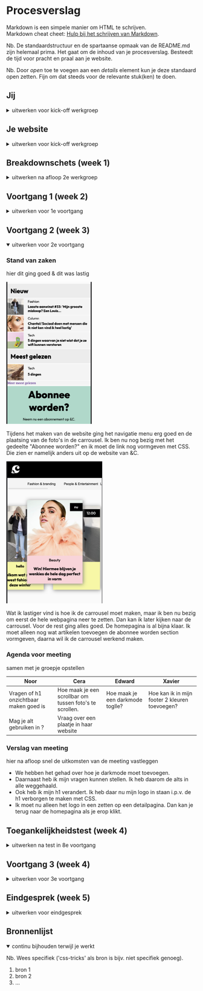 # Procesverslag
Markdown is een simpele manier om HTML te schrijven.  
Markdown cheat cheet: [Hulp bij het schrijven van Markdown](https://github.com/adam-p/markdown-here/wiki/Markdown-Cheatsheet).

Nb. De standaardstructuur en de spartaanse opmaak van de README.md zijn helemaal prima. Het gaat om de inhoud van je procesverslag. Besteedt de tijd voor pracht en praal aan je website.

Nb. Door *open* toe te voegen aan een *details* element kun je deze standaard open zetten. Fijn om dat steeds voor de relevante stuk(ken) te doen.





## Jij

<details>
<summary>uitwerken voor kick-off werkgroep</summary>

### Auteur:
Noor Meijns

#### Je startniveau:
Blauw

#### Je focus:
Surface
 
</details>





## Je website

<details>
<summary>uitwerken voor kick-off werkgroep</summary>

### Je opdracht:
https://www.andc.tv 

#### Screenshot(s) van de eerste pagina (small screen): 
Homepagina van &C  
<img src="images/homepagina.png" width="375px" alt="Homepagina van de website &C">

#### Screenshot(s) van de tweede pagina (small screen):
Artikel van &C  
<img src="images/artikel.png" width="375px" alt="Artikel over sneller in slaap vallen van &C">
 
</details>



## Breakdownschets (week 1)

<details>
<summary>uitwerken na afloop 2e werkgroep</summary>

### de hele pagina: 
<img src="images/&c html elementen.png" width="375px" alt="breakdown van de hele pagina">

### dynamisch deel navigatie: 
<img src="images/detailNav.png" width="375px" alt="breakdown van een dynamisch deel">

</details>





## Voortgang 1 (week 2)

<details>
<summary>uitwerken voor 1e voortgang</summary>

### Stand van zaken
hier dit ging goed & dit was lastig (neem ook screenshots op van delen van je website en code)


### Agenda voor meeting
samen met je groepje opstellen

| Cera                          | Edward             | Noor         | Xavier           |
| ---                           | ---                | ---          | ---              |
| Hoe je een hamburgermenu maakt  | Wilt weten hoe je een carrousel moet maken            | Hoe je een foto carrousel maakt    | Hoe je iconen moet toevoegen    |
| Hoe iconen toevoegen              |  |  | Wilt ook weten hoe je een hamburger menu maakt |



### Verslag van meeting
hier na afloop snel de uitkomsten van de meeting vastleggen

- We hebben het gehad over hoe je een hamburgermenu kan maken
- Ik heb als tip gekregen om eerst ervoor te zorgen dat mijn webpagina het doet en om daarna pas te gaan kijken hoe je de carroussel maakt.
- In mijn html moest ik alleen nog één aanpassing maken. Ik heb mijn h2'tjes en h3'tjes in de section gezet. 

</details>





## Voortgang 2 (week 3)

<details open>
<summary>uitwerken voor 2e voortgang</summary>

### Stand van zaken
hier dit ging goed & dit was lastig

<img src="images/website.png" height="375px" alt="Mijn website artikelen gedeelte">

 Tijdens het maken van de website ging het navigatie menu erg goed en de plaatsing van de foto's in de carrousel. Ik ben nu nog bezig met het gedeelte "Abonnee worden?" en ik moet de link nog vormgeven met CSS. Die zien er namelijk anders uit op de website van &C. 
 
 
<img src="images/website 1.png" height="375px" alt="Mijn website header">
 
 Wat ik lastiger vind is hoe ik de carrousel moet maken, maar ik ben nu bezig om eerst de hele webpagina neer te zetten. Dan kan ik later kijken naar de carrousel. 
 Voor de rest ging alles goed. De homepagina is al bijna klaar. Ik moet alleen nog wat artikelen toevoegen de abonnee worden section vormgeven, daarna wil ik de carrousel werkend maken.

### Agenda voor meeting
samen met je groepje opstellen

| Noor     | Cera         | Edward    | Xavier       |
| ---            | ---                | ---          | ---              |
| Vragen of h1 onzichtbaar maken goed is  | Hoe maak je een scrollbar om tussen foto's te scrollen. | Hoe maak je een darkmode toglle?  | Hoe kan ik in mijn footer 2 kleuren toevoegen?   |
| Mag je alt gebruiken in <a>?  | Vraag over een plaatje in haar website | | |



### Verslag van meeting
hier na afloop snel de uitkomsten van de meeting vastleggen

- We hebben het gehad over hoe je darkmode moet toevoegen.
- Daarnaast heb ik mijn vragen kunnen stellen. Ik heb daarom de alts in alle <a> weggehaald.
- Ook heb ik mijn h1 verandert. Ik heb daar nu mijn logo in staan i.p.v. de h1 verborgen te maken met CSS.
- Ik moet nu alleen het logo in een <a> zetten op een detailpagina. Dan kan je terug naar de homepagina als je erop klikt.

</details>





## Toegankelijkheidstest (week 4)

<details>
<summary>uitwerken na test in 8e voortgang</summary>

### Bevindingen
Lijst met je bevindingen die in de test naar voren kwamen:

#### Tekstgrootte
Uit de test kwam dat mijn tekst op de artikelpagina niet groot genoeg is. Als je slechter zicht hebt is het heel klein.
Daarom heb ik de font-size aangepast naar ...
 
<img src="images/tekst_before.png" height="375px" alt="Tekst van mijn website">

<img src="images/tekst_erna.png" height="375px" alt="Tekst van mijn website">


#### Nav grootte
Uit de test bleek ook dat mijn navigatie balk klein was. De ruimte om te klikken is kleiner waardoor het lastiger wordt als je handicap hebt. 
<img src="images/nav_before.png" alt="Navigatiebalk voor aanpassing">
Ik heb in mijn code de hoogte van de a's met padding groter gemaakt waardoor de je nu meer klikbare ruimte boven en onder de tekst hebt.
 
<img src="images/nav-erna.png" alt="Navigatiebalk na aanpassing">


#### Te dikgedrukt 
Uit de test bleek ook dat als je bijvoorbeeld ADHD hebt dat de dikgedrukte titels in de caroussel lastiger te lezen zijn. Ze worden dan gezien als een zwart blok.
<img src="images/car_before.png" height="375px" alt="Dikgedrukte tekst">

Ik heb daarom de font-weight aangepast, zodat ze minder dik zijn. (met indien nodig een afbeelding)
<img src="images/car_erna.png" height="375px" alt="Tekst na de aanpassing">

</details>





## Voortgang 3 (week 4)

<details>
<summary>uitwerken voor 3e voortgang</summary>

### Stand van zaken
hier dit ging goed & dit was lastig (neem ook screenshots op van delen van je website en code)


### Agenda voor meeting
samen met je groepje opstellen

| Noor      | Cera          | Edward    | Xavier       |
| ---            | ---                | ---          | ---              |
| Bij de nieuwsbrief section krijg ik paar elementen niet onderelkaar   |             | en ik dit    | Wilde kijken hoe hij zijn html kan verbeteren |
| Kijken of mijn html wel klopt  | dit als er tijd is | nog een punt | dit wil ik zeker |
|            | ...                | ...          | ...              |


### Verslag van meeting
hier na afloop snel de uitkomsten van de meeting vastleggen

- punt 1
- punt 2
- nog een punt
- ...

</details>





## Eindgesprek (week 5)

<details>
<summary>uitwerken voor eindgesprek</summary>

### Stand van zaken
hier dit ging goed & dit was lastig (neem ook screenshots op van delen van je website en code)

### Screenshot(s)

hier screenshot(s) van je eindresultaat

</details>





## Bronnenlijst

<details open>
<summary>continu bijhouden terwijl je werkt</summary>

Nb. Wees specifiek ('css-tricks' als bron is bijv. niet specifiek genoeg).

1. bron 1
2. bron 2
3. ...

</details>
